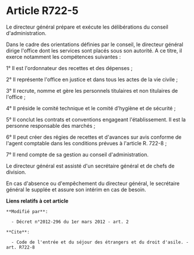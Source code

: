 # Article R722-5

Le directeur général prépare et exécute les délibérations du conseil d'administration. 

Dans le cadre des orientations définies par le conseil, le directeur général dirige l'office dont les services sont placés
sous son autorité. A ce titre, il exerce notamment les compétences suivantes : 

1° Il est l'ordonnateur des recettes et des dépenses ; 

2° Il représente l'office en justice et dans tous les actes de la vie civile ; 

3° Il recrute, nomme et gère les personnels titulaires et non titulaires de l'office ; 

4° Il préside le comité technique et le comité d'hygiène et de sécurité ; 

5° Il conclut les contrats et conventions engageant l'établissement. Il est la personne responsable des marchés ; 

6° Il peut créer des régies de recettes et d'avances sur avis conforme de l'agent comptable dans les conditions prévues à
l'article R. 722-8 ; 

7° Il rend compte de sa gestion au conseil d'administration. 

Le directeur général est assisté d'un secrétaire général et de chefs de division.

En cas d'absence ou d'empêchement du directeur général, le secrétaire général le supplée et assure son intérim en cas de
besoin.

**Liens relatifs à cet article**

	**Modifié par**:

	  - Décret n°2012-296 du 1er mars 2012 - art. 2

	**Cite**:

	  - Code de l'entrée et du séjour des étrangers et du droit d'asile. - art. R722-8
